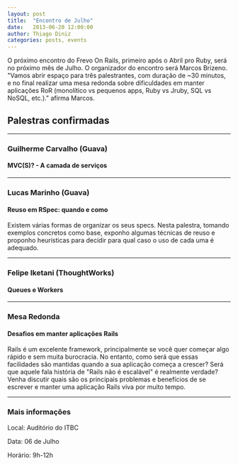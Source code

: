 ```yaml
---
layout: post
title:  "Encontro de Julho"
date:   2013-06-20 12:00:00
author: Thiago Diniz
categories: posts, events
---
```


O próximo encontro do Frevo On Rails, primeiro após o Abril pro Ruby, será no próximo mês de Julho. O organizador do encontro será Marcos Brizeno. "Vamos abrir espaço para três palestrantes, com duração de ~30 minutos, e no final realizar uma mesa redonda sobre dificuldades em manter aplicações RoR (monolítico vs pequenos apps, Ruby vs Jruby, SQL vs NoSQL, etc.)." afirma Marcos.

## Palestras confirmadas ##

----------------------------------------

### Guilherme Carvalho (Guava) ###

#### MVC(S)? - A camada de serviços ####

----------------------------------------

### Lucas Marinho (Guava) ###

#### Reuso em RSpec: quando e como ####

Existem várias formas de organizar os seus specs. Nesta palestra, tomando exemplos concretos como base, exponho algumas técnicas de reuso e proponho heurísticas para decidir para qual caso o uso de cada uma é adequado.

----------------------------------------

### Felipe Iketani (ThoughtWorks) ###

#### Queues e Workers ####

----------------------------------------

### Mesa Redonda ###

#### Desafios em manter aplicações Rails ####

Rails é um excelente framework, principalmente se você quer começar algo rápido e sem muita burocracia. No entanto, como será que essas facilidades são mantidas quando a sua aplicação começa a crescer? Será que aquele fala história de "Rails não é escalável" é realmente verdade?
Venha discutir quais são os principais problemas e benefícios de se escrever e manter uma aplicação Rails viva por muito tempo.

----------------------------------------

### Mais informações ###

Local: Auditório do ITBC

Data: 06 de Julho

Horário: 9h-12h

[lista de discussão]: https://groups.google.com/forum/?fromgroups#!forum/frevo-on-rails
